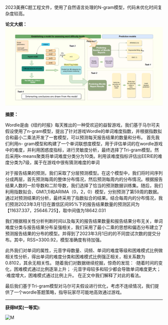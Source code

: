 2023美赛C题工程文件，使用了自然语言处理的N-gram模型，代码未优化时间复杂度较高。

**论文大纲：**
![route](https://github.com/Violetmail/2023-MCM-ICM-C/blob/master/image/route.png)

**摘要：**

Wordle是由《纽约时报》每天推出的一种受欢迎的益智游戏，我们基于马尔可夫假设使用了n-gram模型，提出了针对游戏Wordle的单词难度指数，并根据指数拟合和最小二乘法开发了一套模型，可以预测每天报告结果的数量和分布。
首先我们利用n- gram模型和构建了一个单词联想度模型，用于评估单词的在wordle游戏中的难度，并利用困惑度指标，进行灵敏度分析，最终选择了Tri-gram模型。然后采用k-means聚类将单词难度分类分为10类。利用该难度指标评估出EERIE的难度分类为7级，属于在游戏中很有猜测难度的单词

对于报告结果的预测，我们采取了分层预测模型。在这个模型中，我们将时间序列分成两层，首先预测每周的整体分布情况，然后预测每周内的分布情况。根据报告结果人数的一阶导数和二阶导数，我们选择了恰当的预测数据训练集。随后，我们利用指数拟合、GM(1,1)和ARIMA（0，2，0）模型，分别预测了第59周的数据。通过对预测结果的分析，最终采用了指数拟合的结果。结合每周内的分布情况，我们预测2023年3月1日在置信区间95%下的报告结果数量的预测区间为【11637.337，25646.725】，取中间值为18642.031

我们根据相关性分析判断时间以及每天的报告结果数量和报告结果分布无关，单词难度分类与报告结果分布呈强相关，我们采用了最小二乘的思想和偏态分布建立了预测报告结果的分布的模型。并得到了2023年3月1日的的不同尝试次数的提交分布。其中，RSS=3300.92，模型准确度有待加强。

此外我们对单词的属性，元音字母数量、词频、单词的难度等级和困难模式比例做相关性分析，得出单词的难度分类和困难模式比例强正相关，相关系数为0.8102，其余无相关性。
随着我们对数据继续挖掘，惊奇的发现：
·随着时间的变化，困难模式通过比例逐渐上升；
·元音字母较多和较少都会导致单词难度更大；
·难度增大，困难模式通过比例上升。
在正文中我们解释了对此的看法。

最后我们基于Tri-gram模型对马尔可夫假设进行优化，考虑不连续情况，我们提供了一个wordle答题策略，指导玩家尽可能地高效通过游戏。

------
**获得M奖(一等奖):**

![M](https://github.com/Violetmail/2023-MCM-ICM-C/blob/master/image/%5BM_result%5D.png)

